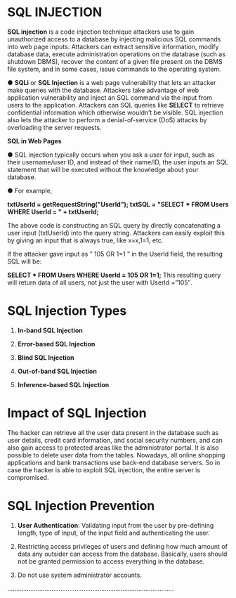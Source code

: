 # SQL INJECTION

**SQL injection** is a code injection technique attackers use to gain unauthorized access to a database by injecting malicious SQL commands into web page inputs.
Attackers can extract sensitive information, modify database data, execute administration operations on the database (such as shutdown DBMS), recover the content of a given file present on the DBMS file system, and in some cases, issue commands to the operating system.

● **SQLi** or **SQL Injection** is a web page vulnerability that lets an attacker make queries with the database. Attackers take advantage of web application vulnerability and inject an SQL command via the input from users to the application.
Attackers can SQL queries like **SELECT** to retrieve confidential information which otherwise wouldn’t be visible. SQL injection also lets the attacker to perform a denial-of-service (DoS) attacks by overloading the server requests.


**SQL in Web Pages**

● SQL injection typically occurs when you ask a user for input, such as their username/user ID, and instead of their name/ID, the user inputs an SQL statement that will be executed without the knowledge about your database.

● For example,

**txtUserId = getRequestString("UserId");
txtSQL = "SELECT * FROM Users
WHERE UserId = " + txtUserId;**

The above code is constructing an SQL query by directly concatenating a user input (txtUserId) into the query string. Attackers can easily exploit this by giving an input that is always true, like x=x,1=1, etc.

If the attacker gave input as ” 105 OR 1=1 ” in the UserId field, the resulting SQL will be:

**SELECT * FROM Users WHERE UserId = 105 OR 1=1;**
This resulting query will return data of all users, not just the user with UserId =”105″.


# SQL Injection Types

1. **In-band SQL Injection**

2. **Error-based SQL Injection**

3. **Blind SQL Injection**

4. **Out-of-band SQL Injection**

5. **Inference-based SQL Injection**


# Impact of SQL Injection

The hacker can retrieve all the user data present in the database such as user details, credit card information, and social security numbers, and can also gain access to protected areas like the administrator portal. It is also possible to delete user data from the tables. 
Nowadays, all online shopping applications and bank transactions use back-end database servers. So in case the hacker is able to exploit SQL injection, the entire server is compromised. 


# SQL Injection Prevention

1. **User Authentication**: Validating input from the user by pre-defining length, type of input, of the input field and authenticating the user.


2. Restricting access privileges of users and defining how much amount of data any outsider can access from the database. Basically, users should not be granted permission to access everything in the database.


3. Do not use system administrator accounts. 

..............................................................................................